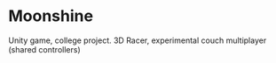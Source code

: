 # Moonshine
Unity game, college project. 3D Racer, experimental couch multiplayer (shared controllers)
